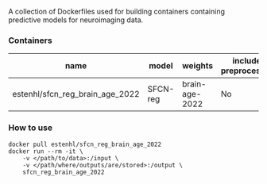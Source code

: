 A collection of Dockerfiles used for building containers containing predictive models for neuroimaging data.

### Containers
| name | model | weights | includes preprocessing |
| --- | --- | --- | --- |
| estenhl/sfcn_reg_brain_age_2022 | SFCN-reg | brain-age-2022 | No |

### How to use
````
docker pull estenhl/sfcn_reg_brain_age_2022
docker run --rm -it \
    -v </path/to/data>:/input \
    -v </path/where/outputs/are/stored>:/output \
    sfcn_reg_brain_age_2022
````

